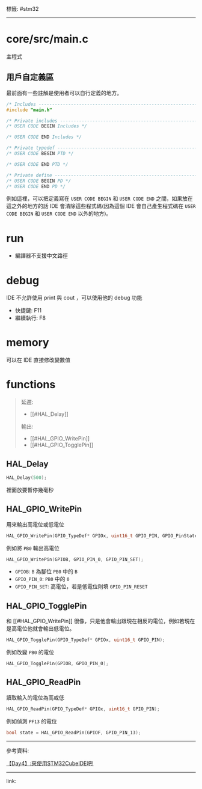 標籤: #stm32 

---

# core/src/main.c

主程式

## 用戶自定義區

最前面有一些註解是使用者可以自行定義的地方。

```c
/* Includes ------------------------------------------------------------------*/
#include "main.h"

/* Private includes ----------------------------------------------------------*/
/* USER CODE BEGIN Includes */

/* USER CODE END Includes */

/* Private typedef -----------------------------------------------------------*/
/* USER CODE BEGIN PTD */

/* USER CODE END PTD */

/* Private define ------------------------------------------------------------*/
/* USER CODE BEGIN PD */
/* USER CODE END PD */
```

例如這裡，可以把定義寫在 `USER CODE BEGIN` 和 `USER CODE END` 之間，如果放在這之外的地方的話 IDE 會清除這些程式碼(因為這個 IDE 會自己產生程式碼在 `USER CODE BEGIN` 和 `USER CODE END` 以外的地方)。

# run

- 編譯器不支援中文路徑

# debug

IDE 不允許使用 print 與 cout ，可以使用他的 debug 功能

- 快捷鍵: F11
- 繼續執行: F8

# memory

可以在 IDE 直接修改變數值

# functions

> 延遲:
> - [[#HAL_Delay]]
> 
> 輸出:
> - [[#HAL_GPIO_WritePin]]
> - [[#HAL_GPIO_TogglePin]]

## HAL_Delay

```c
HAL_Delay(500);
```

裡面放要暫停幾毫秒

## HAL_GPIO_WritePin

用來輸出高電位或低電位

```c
HAL_GPIO_WritePin(GPIO_TypeDef* GPIOx, uint16_t GPIO_PIN, GPIO_PinState PinState);
```

例如將 `PB0` 輸出高電位

```c
HAL_GPIO_WritePin(GPIOB, GPIO_PIN_0, GPIO_PIN_SET);
```

- `GPIOB`: `B` 為腳位 `PB0` 中的 `B`
- `GPIO_PIN_0`: `PB0` 中的 `0`
- `GPIO_PIN_SET`: 高電位，若是低電位則填 `GPIO_PIN_RESET`

## HAL_GPIO_TogglePin

和 [[#HAL_GPIO_WritePin]] 很像，只是他會輸出跟現在相反的電位，例如若現在是高電位他就會輸出低電位。

```c
HAL_GPIO_TogglePin(GPIO_TypeDef* GPIOx, uint16_t GPIO_PIN);
```

例如改變 `PB0` 的電位

```c
HAL_GPIO_TogglePin(GPIOB, GPIO_PIN_0);
```

## HAL_GPIO_ReadPin

讀取輸入的電位為高或低

```c
HAL_GPIO_ReadPin(GPIO_TypeDef* GPIOx, uint16_t GPIO_PIN);
```

例如偵測 `PF13` 的電位

```c
bool state = HAL_GPIO_ReadPin(GPIOF, GPIO_PIN_13);
```

---

參考資料:

[【Day4】:來使用STM32CubeIDE吧!](https://ithelp.ithome.com.tw/articles/10267024)

---

link:


